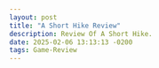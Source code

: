 ```yaml
---
layout: post
title: "A Short Hike Review"
description: Review Of A Short Hike.
date: 2025-02-06 13:13:13 -0200
tags: Game-Review
---
```

